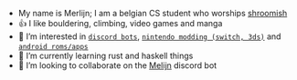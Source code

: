 
- My name is Merlijn; I am a belgian CS student who worships [shroomish](https://pokemon.fandom.com/wiki/Shroomish)
- 👍 I like bouldering, climbing, video games and manga
- 👀 I’m interested in [`discord bots`](https://discord.com/), [`nintendo modding (switch, 3ds)`](https://github.com/Atmosphere-NX/Atmosphere) and [`android roms/apps`](https://lineageos.org/)
- 🌱 I’m currently learning rust and haskell things
- 💞️ I’m looking to collaborate on the [Melijn](https://melijn.com/) discord bot
